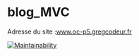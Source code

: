 # blog_MVC

Adresse du site :www.oc-p5.gregcodeur.fr


[![Maintainability](https://api.codeclimate.com/v1/badges/fce176c4db3877d0ea04/maintainability)](https://codeclimate.com/github/graboiide/blog_MVC/maintainability)
